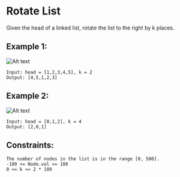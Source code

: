 # Rotate List

Given the head of a linked list, rotate the list to the right by k places.

## Example 1:
![Alt text](https://assets.leetcode.com/uploads/2020/11/13/rotate1.jpg)

```
Input: head = [1,2,3,4,5], k = 2
Output: [4,5,1,2,3]
```

## Example 2:
![Alt text](https://assets.leetcode.com/uploads/2020/11/13/roate2.jpg)

```
Input: head = [0,1,2], k = 4
Output: [2,0,1]
```

## Constraints:

```
The number of nodes in the list is in the range [0, 500].
-100 <= Node.val <= 100
0 <= k <= 2 * 109
```
